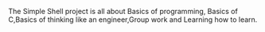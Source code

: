 The Simple Shell project is all about Basics of programming, Basics of C,Basics of thinking like an engineer,Group work and Learning how to learn.
